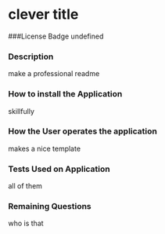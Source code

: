 # clever title
  
  ###License Badge
  undefined

  ### Description
  make a professional readme

### How to install the Application
  skillfully

### How the User operates the application
  makes a nice template

### Tests Used on Application
  all of them

### Remaining Questions
  who is that